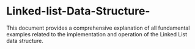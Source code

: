 # Linked-list-Data-Structure-
This document provides a comprehensive explanation of all fundamental examples related to the implementation and operation of the Linked List data structure.
